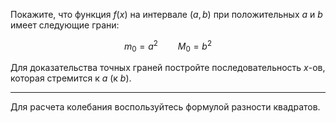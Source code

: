Покажите, что функция $f(x)$ на интервале $(a,b)$ при положительных $a$ и $b$ имеет следующие грани:

$$ m_0 = a^2 \qquad M_0 = b^2 $$

Для доказательства точных граней постройте последовательность $x$-ов, которая стремится к $a$ (к $b$).

---

Для расчета колебания воспользуйтесь формулой разности квадратов.
